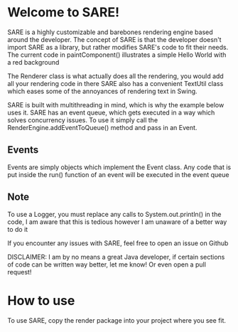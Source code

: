 # Welcome to SARE!
SARE is a highly customizable and barebones rendering engine based around the developer.
The concept of SARE is that the developer doesn't import SARE as a library, but rather modifies SARE's code to
fit their needs. The current code in paintComponent() illustrates a simple Hello World with a red background


The Renderer class is what actually does all the rendering, you would add all your rendering code in there
SARE also has a convenient TextUtil class which eases some of the annoyances of rendering text in Swing.


SARE is built with multithreading in mind, which is why the example below uses it.
SARE has an event queue, which gets executed in a way which solves concurrency issues.
To use it simply call the RenderEngine.addEventToQueue() method and pass in an Event.

## Events
Events are simply objects which implement the Event class.
Any code that is put inside the run() function of an event will be executed in the event queue

## Note
To use a Logger, you must replace any calls to System.out.println() in the code, I am aware that this
is tedious however I am unaware of a better way to do it


If you encounter any issues with SARE, feel free to open an issue on Github


DISCLAIMER: I am by no means a great Java developer, if certain sections of code can be written way better, let me know! Or even open a pull request!

# How to use
To use SARE, copy the render package into your project where you see fit.
